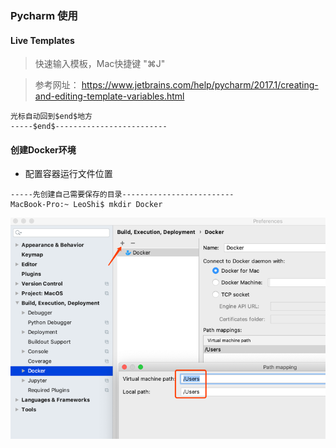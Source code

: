 ### Pycharm 使用

#### Live Templates

> 快速输入模板，Mac快捷键 "⌘J"

> 参考网址： https://www.jetbrains.com/help/pycharm/2017.1/creating-and-editing-template-variables.html

````
光标自动回到$end$地方
-----$end$-------------------------
````

#### 创建Docker环境

- 配置容器运行文件位置

````
-----先创建自己需要保存的目录-------------------------
MacBook-Pro:~ LeoShi$ mkdir Docker 
````


![](.Pycharm使用_images/3f64a4bb.png)